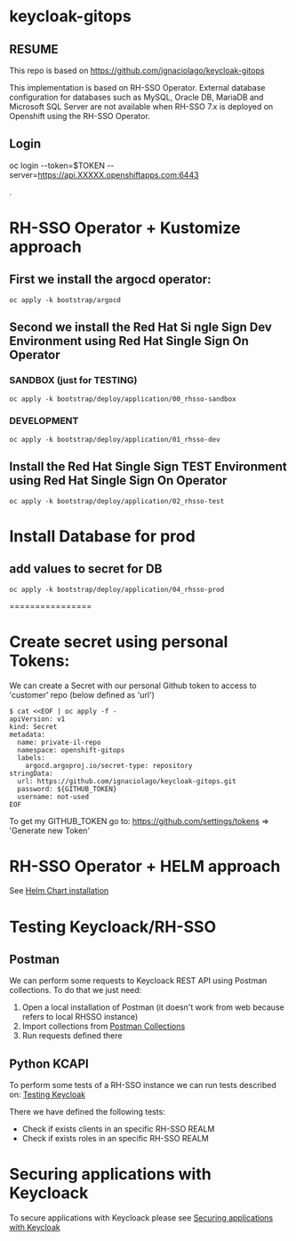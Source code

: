 # keycloak-gitops

## RESUME
This repo is based on https://github.com/ignaciolago/keycloak-gitops

This implementation is based on RH-SSO Operator. External database configuration for databases such as MySQL, Oracle DB, MariaDB and Microsoft SQL Server are not available when RH-SSO 7.x is deployed on Openshift using the RH-SSO Operator. 

## Login
oc login --token=$TOKEN --server=https://api.XXXXX.openshiftapps.com:6443

.
# RH-SSO Operator + Kustomize approach
## First we install the argocd operator:
```
oc apply -k bootstrap/argocd
```
## Second we install the Red Hat Si	ngle Sign Dev Environment using Red Hat Single Sign On Operator

### SANDBOX (just for TESTING)
```
oc apply -k bootstrap/deploy/application/00_rhsso-sandbox
```

### DEVELOPMENT
```
oc apply -k bootstrap/deploy/application/01_rhsso-dev
```

## Install the Red Hat Single Sign TEST Environment using Red Hat Single Sign On Operator
```
oc apply -k bootstrap/deploy/application/02_rhsso-test
```

# Install Database for prod
## add values to secret for DB
```
oc apply -k bootstrap/deploy/application/04_rhsso-prod
```


================
# Create secret using personal Tokens:
We can create a Secret with our personal Github token to access to 'customer' repo (below defined as 'url')
```
$ cat <<EOF | oc apply -f -
apiVersion: v1
kind: Secret
metadata:
  name: private-il-repo
  namespace: openshift-gitops
  labels:
    argocd.argoproj.io/secret-type: repository
stringData:
  url: https://github.com/ignaciolago/keycloak-gitops.git
  password: ${GITHUB_TOKEN}
  username: not-used
EOF
```

To get my GITHUB_TOKEN go to: https://github.com/settings/tokens => 'Generate new Token'



# RH-SSO Operator + HELM approach
See [Helm Chart installation](./rhsso-operator/README.md)

# Testing Keycloack/RH-SSO
## Postman
We can perform some requests to Keycloack REST API using Postman collections.
To do that we just need:
1. Open a local installation of Postman (it doesn't work from web because refers to local RHSSO instance)
2. Import collections from [Postman Collections](./testing_rhsso/postman/01.LOCAL-SSO.postman_collection.json)
3. Run requests defined there

## Python KCAPI
To perform some tests of a RH-SSO instance we can run tests described on: [Testing Keycloak](./testing_rhsso/README.md)

There we have defined the following tests:

- Check if exists clients in an specific RH-SSO REALM
- Check if exists roles in an specific RH-SSO REALM

# Securing applications with Keycloack
To secure applications with Keycloack please see [Securing applications with Keycloak](./secured-apps/README.md)